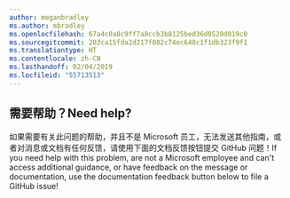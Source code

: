 ```yaml
---
author: meganbradley
ms.author: mbradley
ms.openlocfilehash: 67a4c0a8c9ff7a8ccb3b8125bed36d0520d019c0
ms.sourcegitcommit: 203ca15fda2d217f082c74ec648c1f1db323f9f1
ms.translationtype: HT
ms.contentlocale: zh-CN
ms.lasthandoff: 02/04/2019
ms.locfileid: "55713513"
---
```

## <a name="need-help"></a><span data-ttu-id="83066-101">需要帮助？</span><span class="sxs-lookup"><span data-stu-id="83066-101">Need help?</span></span>

<span data-ttu-id="83066-102">如果需要有关此问题的帮助，并且不是 Microsoft 员工，无法发送其他指南，或者对消息或文档有任何反馈，请使用下面的文档反馈按钮提交 GitHub 问题！</span><span class="sxs-lookup"><span data-stu-id="83066-102">If you need help with this problem, are not a Microsoft employee and can't access additional guidance, or have feedback on the message or documentation, use the documentation feedback button below to file a GitHub issue!</span></span>